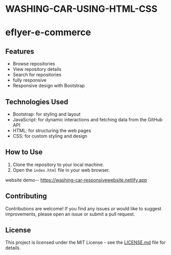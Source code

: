 # WASHING-CAR-USING-HTML-CSS
# eflyer-e-commerce


## Features

- Browse repositories
- View repository details
- Search for repositories
- fully responsive 
- Responsive design with Bootstrap

## Technologies Used

- Bootstrap: for styling and layout
- JavaScript: for dynamic interactions and fetching data from the GitHub API
- HTML: for structuring the web pages
- CSS: for custom styling and design

## How to Use

1. Clone the repository to your local machine.
2. Open the `index.html` file in your web browser.

website demo-- https://washing-car-responsivewebsite.netlify.app

## Contributing

Contributions are welcome! If you find any issues or would like to suggest improvements, please open an issue or submit a pull request.

## License

This project is licensed under the MIT License - see the [LICENSE.md](LICENSE.md) file for details.
